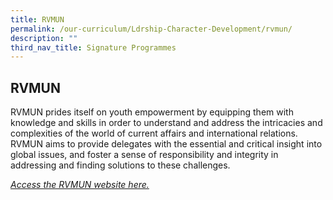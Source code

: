 ```yaml
---
title: RVMUN
permalink: /our-curriculum/Ldrship-Character-Development/rvmun/
description: ""
third_nav_title: Signature Programmes
---
```

## RVMUN

RVMUN prides itself on youth empowerment by equipping them with knowledge and skills in order to understand and address the intricacies and complexities of the world of current affairs and international relations. RVMUN aims to provide delegates with the essential and critical insight into global issues, and foster a sense of responsibility and integrity in addressing and finding solutions to these challenges.  

_[Access the RVMUN website here.](https://www.rvmun.com/)_